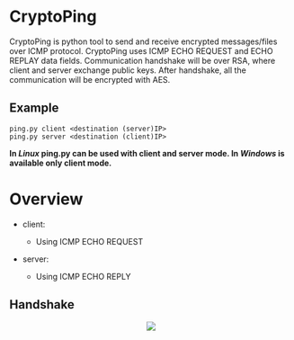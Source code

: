 # CryptoPing
CryptoPing is python tool to send and receive encrypted messages/files over ICMP protocol. CryptoPing uses ICMP ECHO REQUEST and ECHO REPLAY data fields. Communication handshake will be over RSA, where client and server exchange public keys. After handshake, all the communication will be encrypted with AES.

## Example
```
ping.py client <destination (server)IP>
ping.py server <destination (client)IP>
```

**In _Linux_ ping.py can be used with client and server mode. In _Windows_ is available only client mode.**

# Overview
- client:
  - Using ICMP ECHO REQUEST

- server:
  - Using ICMP ECHO REPLY

## Handshake
<p align="center">
  <img src="https://i.imgur.com/lhjTNXs.png" />
</p>
